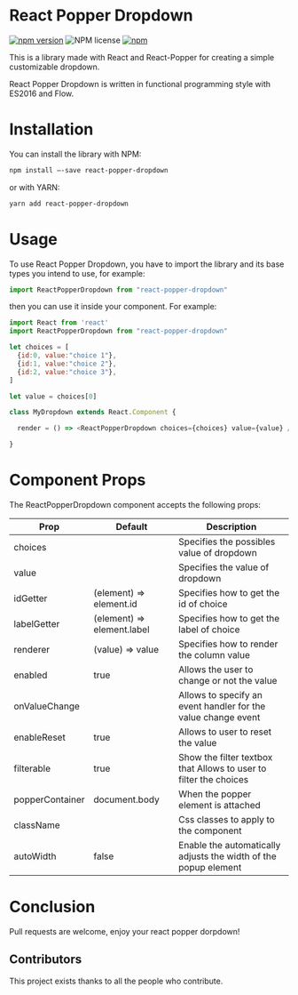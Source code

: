 # React Popper Dropdown

[![npm version](https://badge.fury.io/js/react-popper-dropdown.svg)](https://badge.fury.io/js/react-popper-dropdown)
![NPM license](https://img.shields.io/github/license/energydrink9/react-popper-dropdown.svg)
[![npm](https://img.shields.io/npm/dm/react-popper-dropdown.svg)](https://www.npmjs.com/package/react-popper-dropdown)

This is a library made with React and React-Popper for creating a simple customizable dropdown.

React Popper Dropdown is written in functional programming style with ES2016 and Flow.


# Installation

You can install the library with NPM:

```bash
npm install –-save react-popper-dropdown
```

or with YARN:

```bash
yarn add react-popper-dropdown
```


# Usage

To use React Popper Dropdown, you have to import the library and its base types you intend to use, for example:

```javascript
import ReactPopperDropdown from "react-popper-dropdown"
```

then you can use it inside your component. For example:

```javascript
import React from 'react'
import ReactPopperDropdown from "react-popper-dropdown"

let choices = [
  {id:0, value:"choice 1"},
  {id:1, value:"choice 2"},
  {id:2, value:"choice 3"},
]

let value = choices[0]

class MyDropdown extends React.Component {

  render = () => <ReactPopperDropdown choices={choices} value={value} />

}
```


# Component Props

The ReactPopperDropdown component accepts the following props:

|Prop|Default|Description|
|---|---|---|
|choices| | Specifies the possibles value of dropdown|
|value| | Specifies the value of dropdown|
|idGetter|(element) => element.id | Specifies how to get the id of choice |
|labelGetter|(element) => element.label | Specifies how to get the label of choice |
|renderer|(value) => value| Specifies how to render the column value |
|enabled| true | Allows the user to change or not the value |
|onValueChange| | Allows to specify an event handler for the value change event|
|enableReset| true | Allows to user to reset the value|
|filterable| true |Show the filter textbox that Allows to user to filter the choices|
|popperContainer| document.body | When the popper element is attached|
|className| | Css classes to apply to the component|
|autoWidth|false| Enable the automatically adjusts the width of the popup element|


# Conclusion

Pull requests are welcome, enjoy your react popper dorpdown!


## Contributors

This project exists thanks to all the people who contribute. 
<a href="https://github.com/energydrink9/react-popper-dropdown/contributors"></a>



